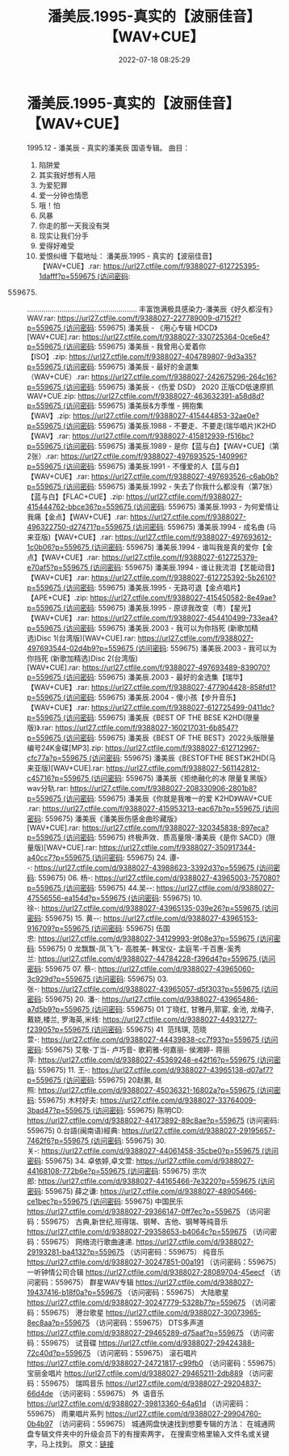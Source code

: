 ﻿---
title: 潘美辰.1995-真实的【波丽佳音】【WAV+CUE】
date: 2022-07-18 08:25:29
categories: WAV车载音乐、镜像
tags: 华语中文
---
# 潘美辰.1995-真实的【波丽佳音】【WAV+CUE】

1995.12 - 潘美辰 - 真实的潘美辰
国语专辑。
曲目：
01. 陷阱爱
02. 其实我好想有人陪
03. 为爱犯罪
04. 爱一分钟也情愿
05. 哦！怕
06. 风暴
07. 你走的那一天我没有哭
08. 现实让我们分手
09. 爱得好难受
10. 爱恨纠缠
下载地址：
潘美辰.1995 -
真实的【波丽佳音】【WAV+CUE】.rar: https://url27.ctfile.com/f/9388027-612725395-1dafff?p=559675 (访问密码:
559675)
......................................................
丰富饱满极具感染力-潘美辰《好久都沒有》WAV.rar: https://url27.ctfile.com/f/9388027-227789009-d7152f?p=559675 (访问密码:
559675)
潘美辰 - 《用心专辑 HDCD》[WAV+CUE].rar: https://url27.ctfile.com/f/9388027-330725364-0ce6e4?p=559675 (访问密码:
559675)
潘美辰 - 我曾用心爱着你【ISO】.zip: https://url27.ctfile.com/f/9388027-404789807-9d3a35?p=559675 (访问密码:
559675)
潘美辰 - 最好的金選集（WAV+CUE）.rar: https://url27.ctfile.com/f/9388027-242675296-264c16?p=559675 (访问密码:
559675)
潘美辰 -《伤爱 DSD》 2020 正版CD低速原抓WAV+CUE.zip: https://url27.ctfile.com/f/9388027-463632391-a58d8d?p=559675 (访问密码:
559675)
潘美辰&方季惟 - 拥抱集【WAV】.zip: https://url27.ctfile.com/f/9388027-415444853-32ae0e?p=559675 (访问密码:
559675)
潘美辰.1988 - 不要走、不要走(瑞华唱片)K2HD【WAV】.rar: https://url27.ctfile.com/f/9388027-415812939-f516bc?p=559675 (访问密码:
559675)
潘美辰.1989 - 是你【蓝与白】【WAV+CUE】（第2张）.rar: https://url27.ctfile.com/f/9388027-497693525-140996?p=559675 (访问密码:
559675)
潘美辰.1991 - 不懂爱的人【蓝与白】【WAV+CUE】.rar: https://url27.ctfile.com/f/9388027-497693526-c6ab0b?p=559675 (访问密码:
559675)
潘美辰.1992 -
失去了你我什么都没有（第7张）【蓝与白】【FLAC+CUE】.zip: https://url27.ctfile.com/f/9388027-415444762-bbce36?p=559675 (访问密码:
559675)
潘美辰.1993 - 为何爱情让我痛【金点】【WAV+CUE】.rar: https://url27.ctfile.com/f/9388027-496322750-d27471?p=559675 (访问密码:
559675)
潘美辰.1994 - 成名曲 (马来亚版)【WAV+CUE】.rar: https://url27.ctfile.com/f/9388027-497693612-1c0b06?p=559675 (访问密码:
559675)
潘美辰.1994 - 谁叫我是真的爱你【金点】【WAV+CUE】.rar: https://url27.ctfile.com/f/9388027-612725379-e70af5?p=559675 (访问密码:
559675)
潘美辰.1994 - 谁让我流泪【艺能动音】【WAV+CUE】.rar: https://url27.ctfile.com/f/9388027-612725392-5b2610?p=559675 (访问密码:
559675)
潘美辰.1995 - 无路可退【金点唱片】【APE+CUE】.zip: https://url27.ctfile.com/f/9388027-415450582-8e49ae?p=559675 (访问密码:
559675)
潘美辰.1995 - 原谅我改变（粤）【星光】【WAV+CUE】.rar: https://url27.ctfile.com/f/9388027-454410499-733ea4?p=559675 (访问密码:
559675)
潘美辰.2003 - 我可以为你挡死 (新歌加精选)Disc
1(台湾版)[WAV+CUE].rar: https://url27.ctfile.com/f/9388027-497693544-02d4b9?p=559675 (访问密码:
559675)
潘美辰.2003 - 我可以为你挡死 (新歌加精选)Disc
2(台湾版)[WAV+CUE].rar: https://url27.ctfile.com/f/9388027-497693489-839070?p=559675 (访问密码:
559675)
潘美辰.2003 - 最好的金选集【瑞华】【WAV+CUE】.rar: https://url27.ctfile.com/f/9388027-477904428-858fd1?p=559675 (访问密码:
559675)
潘美辰.2004 - 傻小孩【步升音乐】【WAV+CUE】.rar: https://url27.ctfile.com/f/9388027-612725499-0411dc?p=559675 (访问密码:
559675)
潘美辰《BEST OF THE BESE K2HD(限量版)》.rar: https://url27.ctfile.com/f/9388027-160217031-6b8547?p=559675 (访问密码:
559675)
潘美辰《BEST OF THE
BEST》2022头版限量编号24K金碟[MP3].zip: https://url27.ctfile.com/f/9388027-612712967-cfc77a?p=559675 (访问密码:
559675)
潘美辰《BESTOFTHE
BEST》K2HD(马来亚版)[WAV+CUE].rar: https://url27.ctfile.com/f/9388027-561142812-c45716?p=559675 (访问密码:
559675)
潘美辰《拒绝融化的冰 限量复黑版》wav分轨.rar: https://url27.ctfile.com/f/9388027-208330906-2801b8?p=559675 (访问密码:
559675)
潘美辰《你就是我唯一的爱 K2HD》WAV+CUE .rar: https://url27.ctfile.com/f/9388027-415953213-eac67b?p=559675 (访问密码:
559675)
潘美辰《潘美辰伤感金曲珍藏版》[WAV+CUE].rar: https://url27.ctfile.com/f/9388027-320345838-897eca?p=559675 (访问密码:
559675)
终极声效．质高量限-潘美辰《是你 SACD》(限量版)[WAV+CUE].rar: https://url27.ctfile.com/f/9388027-350917344-a40cc7?p=559675 (访问密码:
559675)
24. 谭--: https://url27.ctfile.com/d/9388027-43988623-3392d3?p=559675 (访问密码:
559675)
06. 杨-: https://url27.ctfile.com/d/9388027-43965003-757080?p=559675 (访问密码:
559675)
44.吴--: https://url27.ctfile.com/d/9388027-47556556-ea154d?p=559675 (访问密码:
559675)
10.徐-: https://url27.ctfile.com/d/9388027-43965135-039e26?p=559675 (访问密码:
559675)
15. 黄--: https://url27.ctfile.com/d/9388027-43965153-916709?p=559675 (访问密码:
559675)
伍国忠: https://url27.ctfile.com/d/9388027-34129993-9f08e3?p=559675 (访问密码:
559675)
0 龙飘飘-凤飞飞- 高胜美- 韩宝仪- 孟庭苇-千百惠-奚秀兰: https://url27.ctfile.com/d/9388027-44784228-f396d4?p=559675 (访问密码:
559675
07. 蔡-: https://url27.ctfile.com/d/9388027-43965060-3c929d?p=559675 (访问密码:
559675)
03. 张-: https://url27.ctfile.com/d/9388027-43965057-d5f303?p=559675 (访问密码:
559675)
20. 潘-: https://url27.ctfile.com/d/9388027-43965486-a7d5b9?p=559675 (访问密码:
559675)
01 丁晓红, 甘雅丹,郭宴, 金池, 龙梅子, 戴娆,楼兰, 罗海英,米线: https://url27.ctfile.com/d/9388027-44931277-f23905?p=559675 (访问密码:
559675)
41  范玮琪, 范晓萱-: https://url27.ctfile.com/d/9388027-44439838-cc7f93?p=559675 (访问密码:
559675)
艾敬-丁当- 卢巧音- 歌莉雅-何嘉丽- 侯湘婷- 蒋丽萍: https://url27.ctfile.com/d/9388027-45369248-e42f16?p=559675 (访问密码:
559675)
11. 王-: https://url27.ctfile.com/d/9388027-43965138-d07af7?p=559675 (访问密码:
559675)
20赵鹏, 赵照: https://url27.ctfile.com/d/9388027-45036321-16802a?p=559675 (访问密码:
559675)
木村好夫: https://url27.ctfile.com/d/9388027-33764009-3bad47?p=559675 (访问密码:
559675)
陈明CD:
https://url27.ctfile.com/d/9388027-44173892-89c8ae?p=559675
(访问密码: 559675)
0.台語(闽南语)經典: https://url27.ctfile.com/d/9388027-29195657-7462f6?p=559675 (访问密码:
559675)
30.关-: https://url27.ctfile.com/d/9388027-44061458-35cbe0?p=559675 (访问密码:
559675)
34. 卓依婷,卓文萱: https://url27.ctfile.com/d/9388027-44168108-772b6e?p=559675 (访问密码:
559675)
宗次郎: https://url27.ctfile.com/d/9388027-44165466-7e3220?p=559675 (访问密码:
559675)
薛之谦: https://url27.ctfile.com/d/9388027-48905466-ce1bec?p=559675 (访问密码:
559675)
中国民乐
https://url27.ctfile.com/d/9388027-29366147-0ff7ec?p=559675
（访问密码：559675）
古典,新世纪,班得瑞、钢琴、吉他、钢琴等纯音乐
https://url27.ctfile.com/d/9388027-29358653-b4064c?p=559675
（访问密码：559675）
网络流行歌曲速递.
https://url27.ctfile.com/d/9388027-29193281-ba4132?p=559675
（访问密码：559675）
纯音乐
https://url27.ctfile.com/d/9388027-30247851-00a191
（访问密码：559675）
一听钟情公司合辑
https://url27.ctfile.com/d/9388027-28089704-45eecf
（访问密码：559675）
群星WAV专辑
https://url27.ctfile.com/d/9388027-19437416-b18f0a?p=559675
（访问密码：559675）
大陆歌星
https://url27.ctfile.com/d/9388027-30247779-5328b7?p=559675
（访问密码：559675）
港台歌星
https://url27.ctfile.com/d/9388027-30073965-8ec8aa?p=559675
（访问密码：559675）
DTS多声道
https://url27.ctfile.com/d/9388027-29465289-d75aaf?p=559675
（访问密码：559675）
试音碟
https://url27.ctfile.com/d/9388027-29424388-72c40d?p=559675
（访问密码：559675）
滚石唱片
https://url27.ctfile.com/d/9388027-24721817-c99fb0
（访问密码：559675）
宝丽金唱片
https://url27.ctfile.com/d/9388027-29465211-2db889
（访问密码：559675）
瑞鸣音乐
https://url27.ctfile.com/d/9388027-29204837-66d4de
（访问密码：559675）
外  语音乐
https://url27.ctfile.com/d/9388027-39813360-64a61d
（访问密码：559675）
雨果唱片系列
https://url27.ctfile.com/d/9388027-29904760-0b4b97
（访问密码：559675）
城通网盘快速找到想要专辑的方法：
在城通网盘专辑文件夹中的升级会员下的有搜索两字，
在搜索空格里输入文件名或关键字，马上找到。
原文：[链接](https://blog.sina.com.cn/s/blog_1647c7e7601030yet.html)